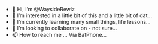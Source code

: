 - 👋 Hi, I’m @WaysideRewlz
- 👀 I’m interested in a little bit of this and a little bit of dat...
- 🌱 I’m currently learning many small things, life lessons...
- 💞️ I’m looking to collaborate on - not sure...
- 📫 How to reach me ... Via BatPhone...

<!---
WaysideRewlz/WaysideRewlz is a ✨ special ✨ repository because its `README.md` (this file) appears on your GitHub profile.
You can click the Preview link to take a look at your changes.
--->
